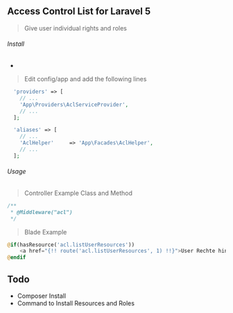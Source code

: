 ## Access Control List for Laravel 5

> Give user individual rights and roles 

###### Install
-
> Edit config/app and add the following lines

```php
  'providers' => [
    // ...
    'App\Providers\AclServiceProvider',
    // ...
  ];
```

```php
  'aliases' => [
    // ...
    'AclHelper'     => 'App\Facades\AclHelper',
    // ...
  ];
```

###### Usage

> Controller Example Class and Method
```php
/**
 * @Middleware("acl")
 */
```

> Blade Example
```php
@if(hasResource('acl.listUserResources'))
    <a href="{!! route('acl.listUserResources', 1) !!}">User Rechte hinzufügen </a>
@endif
```

## Todo
- Composer Install
- Command to Install Resources and Roles
